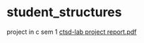 # student_structures
project in c sem 1
[ctsd-lab project report.pdf](https://github.com/yasaswini2005/student_structures/files/13766633/ctsd-lab.project.report.pdf)
